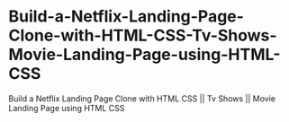 # Build-a-Netflix-Landing-Page-Clone-with-HTML-CSS-Tv-Shows-Movie-Landing-Page-using-HTML-CSS
Build a Netflix Landing Page Clone with HTML CSS  || Tv Shows || Movie Landing Page using HTML CSS
